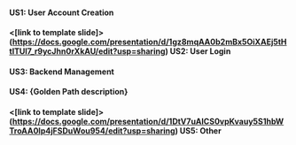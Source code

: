 #### <link to template slide> US1: User Account Creation

#### <[link to template slide]>(https://docs.google.com/presentation/d/1gz8mqAA0b2mBx5OiXAEj5tHtlTUl7_r9ycJhn0rXkAU/edit?usp=sharing) US2: User Login

#### <link to template slide> US3: Backend Management

#### <link to template slide> US4: {Golden Path description}

#### <[link to template slide]>(https://docs.google.com/presentation/d/1DtV7uAlCS0vpKvauy5S1hbWTroAA0Ip4jFSDuWou954/edit?usp=sharing) US5: Other

